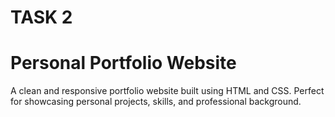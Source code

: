 # TASK 2
# Personal Portfolio Website

A clean and responsive portfolio website built using HTML and CSS. Perfect for showcasing personal projects, skills, and professional background.
